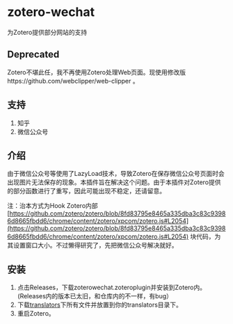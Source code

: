 # zotero-wechat
为Zotero提供部分网站的支持

## Deprecated
Zotero不堪此任，我不再使用Zotero处理Web页面。现使用修改版https://github.com/webclipper/web-clipper 。

## 支持

1. 知乎
2. 微信公众号

## 介绍
由于微信公众号等使用了LazyLoad技术，导致Zotero在保存微信公众号页面时会出现图片无法保存的现象。本插件旨在解决这个问题。由于本插件对Zotero提供的部分函数进行了重写，因此可能出现不稳定，还请留意。

注：治本方式为Hook Zotero内部 [https://github.com/zotero/zotero/blob/8fd83795e8465a335dba3c83c93986d8665fbdd6/chrome/content/zotero/xpcom/zotero.js#L2054](https://github.com/zotero/zotero/blob/8fd83795e8465a335dba3c83c93986d8665fbdd6/chrome/content/zotero/xpcom/zotero.js#L2054) 块代码，为其设置窗口大小。不过懒得研究了，先把微信公众号解决就好。

## 安装

1. 点击Releases，下载zoterowechat.zoteroplugin并安装到Zotero内。(Releases内的版本已太旧，和仓库内的不一样，有bug）
2. 下载[translators](translators)下所有文件并放置到你的translators目录下。
3. 重启Zotero。
